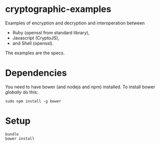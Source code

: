 # cryptographic-examples

Examples of encryption and decryption and interoperation between
* Ruby (openssl from standard library),
* Javascript (CryptoJS),
* and Shell (openssl).

The examples are the specs.

# Dependencies

You need to have bower (and nodejs and npm) installed.
To install bower *globally* do this:

```shell
sudo npm install -g bower
```

# Setup

```shell
bundle
bower install
```
